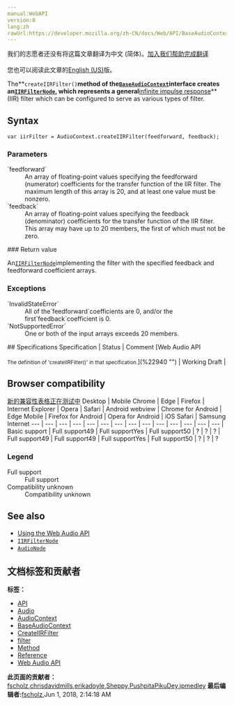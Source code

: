 ```yaml
---
manual:WebAPI
version:0
lang:zh
rawUrl:https://developer.mozilla.org/zh-CN/docs/Web/API/BaseAudioContext/createIIRFilter
---
```




<bdi>我们的志愿者还没有将这篇文章翻译为<bdi>中文 (简体)</bdi>。[加入我们帮助完成翻译](%23153 "")<br></br>您也可以阅读此文章的[English (US)](%14190 "")版。</bdi>






The**`createIIRFilter()`**method of the[`BaseAudioContext`](%14161 "The BaseAudioContext interface acts as a base definition for online and offline audio-processing graphs, as represented by AudioContext and OfflineAudioContext respectively.")interface creates an[`IIRFilterNode`](%13980 "The IIRFilterNode interface of the Web Audio API is a AudioNode processor which implements a general infinite impulse response (IIR)  filter; this type of filter can be used to implement tone control devices and graphic equalizers as well. It lets the parameters of the filter response be specified, so that it can be tuned as needed."), which represents a general**[infinite impulse response](%13982 "infinite impulse response")**(IIR) filter which can be configured to serve as various types of filter.


## Syntax<a name="Syntax"></a>

```
var iirFilter = AudioContext.createIIRFilter(feedforward, feedback);
```

### Parameters<a name="Parameters"></a>
<dl><dt id=''>`feedforward`</dt><dd>An array of floating-point values specifying the feedforward (numerator) coefficients for the transfer function of the IIR filter. The maximum length of this array is 20, and at least one value must be nonzero.</dd><dt id=''>`feedback`</dt><dd>An array of floating-point values specifying the feedback (denominator) coefficients for the transfer function of the IIR filter. This array may have up to 20 members, the first of which must not be zero.</dd></dl>
### Return value<a name="Description"></a>


An[`IIRFilterNode`](%13980 "The IIRFilterNode interface of the Web Audio API is a AudioNode processor which implements a general infinite impulse response (IIR)  filter; this type of filter can be used to implement tone control devices and graphic equalizers as well. It lets the parameters of the filter response be specified, so that it can be tuned as needed.")implementing the filter with the specified feedback and feedforward coefficient arrays.


### Exceptions<a name="Exceptions"></a>
<dl><dt id=''>`InvalidStateError`</dt><dd>All of the`feedforward`coefficients are 0, and/or the first`feedback`coefficient is 0.</dd><dt id=''>`NotSupportedError`</dt><dd>One or both of the input arrays exceeds 20 members.</dd></dl>
## Specifications<a name="Example"></a>
Specification | Status | Comment 
[Web Audio API<br></br><small>The definition of &#39;createIIRFilter()&#39; in that specification.</small>](%22940 "") | Working Draft |  


## Browser compatibility<a name="Browser_compatibility"></a>
[新的兼容性表格正在测试中<i></i>](%3360 "")
<abbr>Desktop<i></i></abbr> | <abbr>Mobile<i></i></abbr> 
<abbr>Chrome<i></i></abbr> | <abbr>Edge<i></i></abbr> | <abbr>Firefox<i></i></abbr> | <abbr>Internet Explorer<i></i></abbr> | <abbr>Opera<i></i></abbr> | <abbr>Safari<i></i></abbr> | <abbr>Android webview<i></i></abbr> | <abbr>Chrome for Android<i></i></abbr> | <abbr>Edge Mobile<i></i></abbr> | <abbr>Firefox for Android<i></i></abbr> | <abbr>Opera for Android<i></i></abbr> | <abbr>iOS Safari<i></i></abbr> | <abbr>Samsung Internet<i></i></abbr> 
 ---  |  ---  |  ---  |  ---  |  ---  |  ---  |  ---  |  ---  |  ---  |  ---  |  ---  |  ---  |  ---  |  ---  | 
Basic support | <abbr>Full support</abbr>49 | <abbr>Full support</abbr>Yes | <abbr>Full support</abbr>50 | <abbr>?</abbr> | <abbr>?</abbr> | <abbr>?</abbr> | <abbr>Full support</abbr>49 | <abbr>Full support</abbr>49 | <abbr>Full support</abbr>Yes | <abbr>Full support</abbr>50 | <abbr>?</abbr> | <abbr>?</abbr> | <abbr>?</abbr> 


### Legend<a name="Legend"></a>
<dl><dt id=''><abbr>Full support</abbr></dt><dd>Full support</dd><dt id=''><abbr>Compatibility unknown</abbr></dt><dd>Compatibility unknown</dd></dl>


## See also<a name="See_also"></a>

* [Using the Web Audio API](%3811 "")
* [`IIRFilterNode`](%13980 "The IIRFilterNode interface of the Web Audio API is a AudioNode processor which implements a general infinite impulse response (IIR)  filter; this type of filter can be used to implement tone control devices and graphic equalizers as well. It lets the parameters of the filter response be specified, so that it can be tuned as needed.")
* [`AudioNode`](%3857 "The AudioNode interface is a generic interface for representing an audio processing module. Examples include:")



## 文档标签和贡献者
**标签：**
* [API](%50 "")
* [Audio](%3822 "")
* [AudioContext](%3840 "")
* [BaseAudioContext](%4035 "")
* [CreateIIRFilter](%23154 "")
* [filter](%23155 "")
* [Method](%14476 "")
* [Reference](%3381 "")
* [Web Audio API](%3830 "")

**此页面的贡献者：**[fscholz](%60 ""),[chrisdavidmills](%3495 ""),[erikadoyle](%3894 ""),[Sheppy](%405 ""),[PushpitaPikuDey](%4387 ""),[jpmedley](%3413 "")
**最后编辑者:**[fscholz](%60 ""),<time>Jun 1, 2018, 2:14:18 AM</time>


